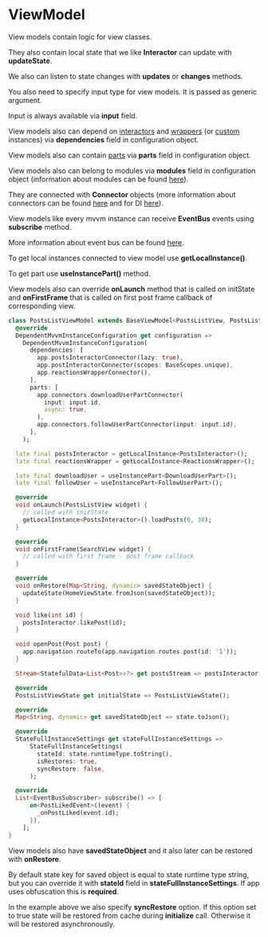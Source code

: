 # ViewModel

View models contain logic for view classes.

They also contain local state that we like <b>Interactor</b> can update with <b>updateState</b>.

We also can listen to state changes with <b>updates</b> or <b>changes</b> methods.

You also need to specify input type for view models. It is passed as generic argument.

Input is always available via <b>input</b> field.

View models also can depend on [interactors](./interactor.md) and [wrappers](./wrapper.md) (or [custom](./custom_instance.md) instances) via <b>dependencies</b> field in configuration object.

View models also can contain [parts](./instance_part.md) via <b>parts</b> field in configuration object.

View models also can belong to modules via <b>modules</b> field in configuration object (information about modules can be found [here](./di.md)).

They are connected with <b>Connector</b> objects (more information about connectors can be found [here](./connectors.md) and for DI [here](./di.md)).

View models like every mvvm instance can receive <b>EventBus</b> events using <b>subscribe</b> method.

More information about event bus can be found [here](./event_bus.md).

To get local instances connected to view model use <b>getLocalInstance<T>()</b>.

To get part use <b>useInstancePart<T>()</b> method.

View models also can override <b>onLaunch</b> method that is called on initState 
and <b>onFirstFrame</b> that is called on first post frame callback of corresponding view.

```dart
class PostsListViewModel extends BaseViewModel<PostsListView, PostsListViewState> {
  @override
  DependentMvvmInstanceConfiguration get configuration =>
    DependentMvvmInstanceConfiguration(
      dependencies: [
        app.postsInteractorConnector(lazy: true),
        app.postInteractorConnector(scopes: BaseScopes.unique),
        app.reactionsWrapperConnector(),
      ],
      parts: [
        app.connectors.downloadUserPartConnector(
          input: input.id,
          async: true,
        ),
        app.connectors.followUserPartConnector(input: input.id),
      ],
    );

  late final postsInteractor = getLocalInstance<PostsInteractor>();
  late final reactionsWrapper = getLocalInstance<ReactionsWrapper>();

  late final downloadUser = useInstancePart<DownloadUserPart>();
  late final followUser = useInstancePart<FollowUserPart>();

  @override
  void onLaunch(PostsListView widget) {
    // called with initState
    getLocalInstance<PostsInteractor>().loadPosts(0, 30);
  }

  @override
  void onFirstFrame(SearchView widget) {
    // called with first frame - post frame callback
  }

  @override
  void onRestore(Map<String, dynamic> savedStateObject) {
    updateState(HomeViewState.fromJson(savedStateObject));
  }

  void like(int id) {
    postsInteractor.likePost(id);
  }

  void openPost(Post post) {
    app.navigation.routeTo(app.navigation.routes.post(id: '1'));
  }

  Stream<StatefulData<List<Post>>?> get postsStream => postsInteractor.updates((state) => state.posts);

  @override
  PostsListViewState get initialState => PostsListViewState();

  @override
  Map<String, dynamic> get savedStateObject => state.toJson();

  @override
  StateFullInstanceSettings get stateFullInstanceSettings =>
      StateFullInstanceSettings(
        stateId: state.runtimeType.toString(),
        isRestores: true,
        syncRestore: false,
      );

  @override
  List<EventBusSubscriber> subscribe() => [
      on<PostLikedEvent>((event) {
        _onPostLiked(event.id);
      }),
    ];
}
```

View models also have <b>savedStateObject</b> and it also later can be restored with <b>onRestore</b>.

By default state key for saved object is equal to state runtime type string, but you can override it with <b>stateId</b> field in <b>stateFullInstanceSettings</b>.
If app uses obfuscation this is <b>required</b>.

In the example above we also specify <b>syncRestore</b> option. If this option set to true state will be restored from cache during <b>initialize</b> call.
Otherwise it will be restored asynchronously.
